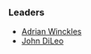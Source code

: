 ### Leaders

* [Adrian Winckles](mailto:adrian.winckles@owasp.org)
* [John DiLeo](mailto:john.dileo@owasp.org)

